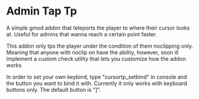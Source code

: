 # Admin Tap Tp

A simple gmod addon that teleports the player to where their cursor looks at. Useful for admins that wanna reach a certain point faster.

This addon only tps the player under the condition of them noclipping only. Meaning that anyone with noclip on have the ability, however, soon ill implement a custom check utility that 
lets you customize how the addon works

In order to set your own keybind, type "cursortp_setbind" in console and the button you want to bind it with. Currently it only works with keyboard buttons only. The default button is "]".